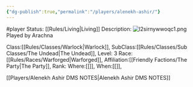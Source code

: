 ```yaml
---
{"dg-publish":true,"permalink":"/players/alenekh-ashir/"}
---
```


#player 
Status: [[Rules/Living\|Living]]
Description:
![l2sirnywwoqc1.png](/img/user/Images/l2sirnywwoqc1.png)
Played by Arachna

Class:[[Rules/Classes/Warlock\|Warlock]],
SubClass:[[Rules/Classes/Sub Classes/The Undead\|The Undead]],
Level: 3
Race:[[Rules/Races/Warforged\|Warforged]],
Affiliation:[[Friendly Factions/The Party\|The Party]],
Rank:
Where:[[]],
When:[[]],

[[Players/Alenekh Ashir DMS NOTES\|Alenekh Ashir DMS NOTES]]